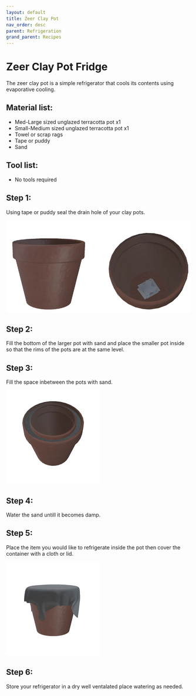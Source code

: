 ```yaml
---
layout: default
title: Zeer Clay Pot
nav_order: desc
parent: Refrigeration
grand_parent: Recipes
---
```


# Zeer Clay Pot Fridge

The zeer clay pot is a simple refrigerator that cools its contents using evaporative cooling.

## Material list:

* Med-Large sized unglazed terracotta pot x1
* Small-Medium sized unglazed terracotta pot x1
* Towel or scrap rags
* Tape or puddy
* Sand

## Tool list:

* No tools required

## Step 1:

Using tape or puddy seal the drain hole of your clay pots.

![](/assets/images/open-permaculture-zeer-pot-step-1.jpg)

## Step 2:

Fill the bottom of the larger pot with sand and place the smaller pot inside so that the rims of the pots are at the same level.

## Step 3:

Fill the space inbetween the pots with sand.

![](/assets/images/open-permaculture-zeer-pot-step-3.jpg)

## Step 4:

Water the sand untill it becomes damp.

## Step 5:

Place the item you would like to refrigerate inside the pot then cover the container with a cloth or lid.

![](/assets/images/open-permaculture-zeer-pot-step-5.jpg)

## Step 6:

Store your refrigerator in a dry well ventalated place watering as needed.
